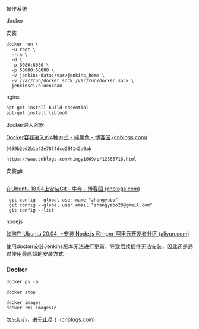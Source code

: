 操作系统

docker



安装

```
docker run \
  -u root \
  --rm \
  -d \
  -p 8080:8080 \
  -p 50000:50000 \
  -v jenkins-data:/var/jenkins_home \
  -v /var/run/docker.sock:/var/run/docker.sock \
  jenkinsci/blueocean
```

nginx

```shell
apt-get install build-essential
apt-get install libtool
```



docker进入容器

[Docker容器进入的4种方式 - 純黑色 - 博客园 (cnblogs.com)](https://www.cnblogs.com/xhyan/p/6593075.html)



```
9059b2ed2b1a42e78f4dce284142a0ab

```





```
https://www.cnblogs.com/ningy1009/p/12665716.html
```



安装git

```

```

[在Ubuntu 18.04上安装Git - 牛奔 - 博客园 (cnblogs.com)](https://www.cnblogs.com/niuben/p/11512992.html)

```
 git config --global user.name "zhangyabo"
 git config --global user.email "zhangyabo20@gmail.com"
 git config --list
```



nodejs

[如何在 Ubuntu 20.04 上安装 Node.js 和 npm-阿里云开发者社区 (aliyun.com)](https://developer.aliyun.com/article/760687)



使用docker安装Jenkins版本无法进行更新，导致后续插件无法安装，因此还是通过使用最原始的安装方式

### Docker

```
docker ps -a

docker stop

docker images
docker rmi imagesId 
```

[勿忘初心，进无止尽！ (cnblogs.com)](https://www.cnblogs.com/Soy-technology/p/12214485.html)